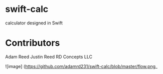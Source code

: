 # swift-calc
calculator designed in Swift

# Contributors 
Adam Reed
Justin Reed
RD Concepts LLC

![image] (https://github.com/adamrd231/swift-calc/blob/master/flow.png_
